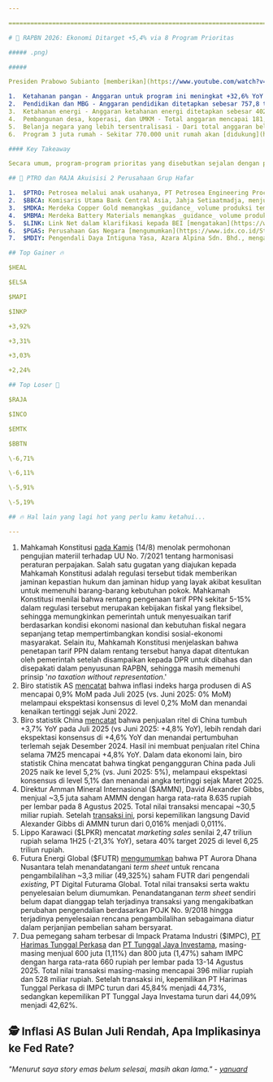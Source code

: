 ```yaml
---

==================================================================================================================================================================================================================================

# 💸 RAPBN 2026: Ekonomi Ditarget +5,4% via 8 Program Prioritas

##### .png)

##### 

Presiden Prabowo Subianto [memberikan](https://www.youtube.com/watch?v=G87hI-UcTPY) pidato kenegaraan terkait target dan program untuk 2026, bersamaan dengan dirilisnya nota keuangan RAPBN 2026 \[lihat tabel di atas\]. Terdapat 8 program prioritas pemerintah pada 2026, yakni: 1) ketahanan pangan; 2) ketahanan energi; 3) Makan Bergizi Gratis (MBG); 4) pendidikan; 5) kesehatan; 6) pembangunan desa, koperasi, dan UMKM; 7) pertahanan; dan 8) akselerasi investasi dan perdagangan global. Berikut beberapa catatan penting kami:

1.  Ketahanan pangan - Anggaran untuk program ini meningkat +32,6% YoY menjadi 164,6 triliun rupiah (vs. APBN 2025: +8,8% YoY). Beberapa penggunaan anggaran ini mencakup distribusi dan cadangan pangan (29,9 triliun rupiah), produksi (114,1 triliun rupiah), dan konsumsi (6,4 triliun rupiah).
2.  Pendidikan dan MBG - Anggaran pendidikan ditetapkan sebesar 757,8 triliun rupiah (+4,8% YoY), yang disebut tertinggi sepanjang sejarah Indonesia. Anggaran ini mencakup anggaran untuk program MBG sebesar 335 triliun rupiah (vs. APBN 2025: 171 triliun rupiah), sesuai [usulan](https://www.cnbcindonesia.com/news/20250710191412-4-648127/bos-bgn-minta-tambahan-anggaran-rp-118-triliun-tahun-depan) Badan Gizi Nasional. Program MBG pada 2026 ditargetkan dapat menjangkau 82,9 juta penerima manfaat, naik dari level saat ini di kisaran 20 juta penerima.
3.  Ketahanan energi - Anggaran ketahanan energi ditetapkan sebesar 402,4 triliun rupiah, yang akan dialokasikan untuk subsidi energi, insentif perpajakan, pengembangan energi baru terbarukan (EBT), dan penyediaan listrik desa. Presiden Prabowo pun menekankan ulang harapannya bahwa 100% pembangkit listrik berasal dari EBT dalam 10 tahun ke depan, lebih awal dari target global pada 2060.
4.  Pembangunan desa, koperasi, dan UMKM - Total anggaran mencapai 181,8 triliun rupiah, di mana program Koperasi Desa (Kopdes) Merah Putih akan diberi dukungan 83 triliun rupiah dari APBN yang akan disalurkan melalui Himbara.
5.  Belanja negara yang lebih tersentralisasi - Dari total anggaran belanja negara sebesar 3.787 triliun rupiah (+7,3% YoY), belanja pemerintah pusat akan meningkat +17,8% YoY sementara anggaran transfer ke daerah turun -24,8% YoY.
6.  Program 3 juta rumah - Sekitar 770.000 unit rumah akan [didukung](https://www.youtube.com/watch?v=6oVKy6o2q4g) oleh APBN dengan total anggaran 57,7 triliun rupiah, utamanya melalui Fasilitas Likuiditas Pembiayaan Perumahan (FLPP).

#### Key Takeaway

Secara umum, program-program prioritas yang disebutkan sejalan dengan perkembangan yang diberitakan sejak pemerintahan baru berjalan, sehingga tidak terdapat kejutan. Secara postur anggaran sendiri, kami menilai target kenaikan penerimaan pajak sebesar +13% YoY pada 2026 menjadi hal yang menantang. Kami juga menilai pengumuman anggaran untuk Kopdes Merah Putih sebesar 83 triliun rupiah sedikit memberikan kepastian bagi saham-saham bank BUMN. Sebagai perbandingan, dengan plafon pinjaman hingga 3 miliar per koperasi, jumlah Kopdes yang mencapai ~80.000 akan membutuhkan total pendanaan hingga 240 triliun rupiah.

## 💸 PTRO dan RAJA Akuisisi 2 Perusahaan Grup Hafar

1.  $PTRO: Petrosea melalui anak usahanya, PT Petrosea Engineering Procurement Construction, dan Rukun Raharja ($RAJA) mengumumkan telah mengakuisisi PT Hafar Daya Konstruksi dan PT Hafar Daya Samudera. Total nilai transaksi ini mencapai 784 miliar rupiah, dengan PT Petrosea Engineering Procurement Construction mengakuisisi 51% saham di kedua perusahaan tersebut senilai total ~400 miliar rupiah, sementara 49% sisanya diakuisisi oleh RAJA senilai 384 miliar rupiah. PT Hafar Daya Konstruksi sendiri bergerak di bidang _engineering_, _procurement_, _construction_, _and installation_ (EPCI), sementara PT Hafar Daya Samudera bergerak di bisnis jasa angkutan laut. PTRO [menjelaskan](https://www.idx.co.id/StaticData/NewsAndAnnouncement/ANNOUNCEMENTSTOCK/From_EREP/202508/d10411f2dd_be5c07518f.pdf) akuisisi ini ditujukan untuk diversifikasi ke sektor minyak dan gas bumi, sementara RAJA [menyebut](https://www.idx.co.id/StaticData/NewsAndAnnouncement/ANNOUNCEMENTSTOCK/From_EREP/202508/b46df83305_851f719feb.pdf) transaksi ini ditujukan untuk pengembangan sektor _midstream_.
2.  $BBCA: Komisaris Utama Bank Central Asia, Jahja Setiaatmadja, menjual 1 juta saham BBCA dengan harga rata-rata 8.750 rupiah per lembar pada 12 Agustus 2025. Total nilai transaksi mencapai ~8,8 miliar rupiah dan ditujukan untuk diversifikasi portofolio. Setelah [transaksi ini](https://www.idx.co.id/StaticData/NewsAndAnnouncement/ANNOUNCEMENTSTOCK/From_EREP/202508/396b6116b6_04c98fed5a.pdf), porsi kepemilikan langsung Jahja Setiaatmadja di BBCA tidak berubah di kisaran 0,03%.
3.  $MDKA: Merdeka Copper Gold memangkas _guidance_ volume produksi tembaga selama 2025 dari kisaran 11.000-13.000 ton menjadi sekitar 10.000-12.000 ton, sementara _guidance_ volume produksi emas [dipertahankan](https://merdekacoppergold.com/wp-content/uploads/2025/08/MDKA_Q2_2025_Quarterly_Activities_Report_vF.pdf) di kisaran 100.000-110.000 troy ounce.
4.  $MBMA: Merdeka Battery Materials memangkas _guidance_ volume produksi _nickel pig iron_ selama 2025 dari kisaran 80.000-87.000 ton menjadi sekitar 70.000-80.000 ton, sementara _guidance_ volume produksi limonit dan saprolit masing-masing [dipertahankan](https://assets.merdekabattery.com/dist/documents/MBMA_Q2_2025_Quarterly_Activities_Report_2025_vF.pdf) di kisaran 12,5-15 juta wmt dan 6-7 juta wmt. Selain itu, MBMA memutuskan untuk menghentikan sementara produksi _high-grade nickel matte_ akibat volatilitas margin dan memprioritaskan produksi _nickel pig iron_. Produksi _high-grade nickel matte_ akan dilanjutkan jika kondisi telah mendukung operasional yang _profitable_.
5.  $LINK: Link Net dalam klarifikasi kepada BEI [mengatakan](https://www.idx.co.id/StaticData/NewsAndAnnouncement/ANNOUNCEMENTSTOCK/From_EREP/202508/f9cf972416_74c9bc084d.pdf) bahwa perseroan mengetahui adanya pertimbangan awal oleh pengendali untuk mengakses calon investor strategis, tetapi perseroan belum menerima informasi lain dari pengendalinya mengenai hal tersebut maupun perkembangannya. Klarifikasi yang disampaikan oleh LINK muncul setelah _[DealStreetAsia](https://snips.stockbit.com/snips-terbaru/-grup-barito-jual-saham-untuk-tambah-free-float#:~:text=%24LINK%3A%20DealStreetAsia,memverifikasi%20kabar%20tersebut.)_ melaporkan bahwa grup Axiata tengah memasuki tahap akhir untuk menjual kepemilikan mayoritas di LINK dengan perkiraan nilai lebih dari 1 miliar dolar AS. Sejumlah narasumber _DealStreetAsia_ menyebut bahwa Solusi Sinergi Digital ($WIFI) dan I Squared Capital menjadi calon pembeli terdepan. Selain kedua perusahaan tersebut, grup Salim dan Sinar Mas juga dikabarkan berminat.
6.  $PGAS: Perusahaan Gas Negara [mengumumkan](https://www.idx.co.id/StaticData/NewsAndAnnouncement/ANNOUNCEMENTSTOCK/From_EREP/202508/32260a991d_0e6d5562b2.pdf) bahwa perseroan saat ini sedang mengalami kondisi penurunan penyaluran gas, yang berdampak kepada sebagian pelanggan di wilayah Jawa Barat dan sebagian Sumatera. Kondisi ini disebabkan oleh adanya _unplanned shutdown_ pemasok gas _existing_ serta adanya beberapa tambahan pasokan gas yang masih dalam proses finalisasi. PGAS menjelaskan bahwa perseroan bersama seluruh pemangku kepentingan sedang melakukan langkah percepatan untuk memperoleh alokasi pasokan gas dan LNG tambahan serta menyalurkannya kembali kepada pelanggan secepat mungkin.
7.  $MDIY: Pengendali Daya Intiguna Yasa, Azara Alpina Sdn. Bhd., mengalihkan 8,8 miliar (35,14%) saham MDIY kepada [beberapa pihak](https://www.idx.co.id/StaticData/NewsAndAnnouncement/ANNOUNCEMENTSTOCK/From_EREP/202508/1882cc5a45_89b7765596.pdf), termasuk MDIH (Singapore) Pte. Ltd., Suncoast Financial Investments Ltd., dan Tan Yu Yeh (_ultimate beneficial owner_ perseroan), dan lain-lain. Harga pengalihan sebesar 1.300 rupiah per saham, sehingga total nilai transaksi mencapai 11,5 triliun rupiah. Setelah [transaksi ini](https://www.idx.co.id/StaticData/NewsAndAnnouncement/ANNOUNCEMENTSTOCK/From_EREP/202508/5a0cf7454d_6e53e7bea7.pdf), kepemilikan Azara Alpina Sdn. Bhd. di MDIY turun dari 85,71% menjadi 50,57%, sementara kepemilikan publik naik dari 10,24% menjadi 16,81%.

## Top Gainer 🔥

$HEAL

$ELSA

$MAPI

$INKP

+3,92%

+3,31%

+3,03%

+2,24%

## Top Loser 🤕

$RAJA

$INCO

$EMTK

$BBTN

\-6,71%

\-6,11%

\-5,91%

\-5,19%

## 🔥 Hal lain yang lagi hot yang perlu kamu ketahui...

---
```


1.  Mahkamah Konstitusi [pada Kamis](https://www.mkri.id/berita/mk-tolak-uji-kenaikan-ppn-dalam-uu-hpp-23629) (14/8) menolak permohonan pengujian materiil terhadap UU No. 7/2021 tentang harmonisasi peraturan perpajakan. Salah satu gugatan yang diajukan kepada Mahkamah Konstitusi adalah regulasi tersebut tidak memberikan jaminan kepastian hukum dan jaminan hidup yang layak akibat kesulitan untuk memenuhi barang-barang kebutuhan pokok. Mahkamah Konstitusi menilai bahwa rentang pengenaan tarif PPN sekitar 5-15% dalam regulasi tersebut merupakan kebijakan fiskal yang fleksibel, sehingga memungkinkan pemerintah untuk menyesuaikan tarif berdasarkan kondisi ekonomi nasional dan kebutuhan fiskal negara sepanjang tetap mempertimbangkan kondisi sosial-ekonomi masyarakat. Selain itu, Mahkamah Konstitusi menjelaskan bahwa penetapan tarif PPN dalam rentang tersebut hanya dapat ditentukan oleh pemerintah setelah disampaikan kepada DPR untuk dibahas dan disepakati dalam penyusunan RAPBN, sehingga masih memenuhi prinsip '_no taxation without representation_.'
2.  Biro statistik AS [mencatat](https://www.bls.gov/news.release/ppi.nr0.htm) bahwa inflasi indeks harga produsen di AS mencapai 0,9% MoM pada Juli 2025 (vs. Juni 2025: 0% MoM) melampaui ekspektasi konsensus di level 0,2% MoM dan menandai kenaikan tertinggi sejak Juni 2022.
3.  Biro statistik China [mencatat](https://www.cnbc.com/2025/08/15/chinas-growth-stumbles-in-july-as-weak-demand-industrial-capacity-curbs-weigh.html) bahwa penjualan ritel di China tumbuh +3,7% YoY pada Juli 2025 (vs Juni 2025: +4,8% YoY), lebih rendah dari ekspektasi konsensus di +4,6% YoY dan menandai pertumbuhan terlemah sejak Desember 2024. Hasil ini membuat penjualan ritel China selama 7M25 mencapai +4,8% YoY. Dalam data ekonomi lain, biro statistik China mencatat bahwa tingkat pengangguran China pada Juli 2025 naik ke level 5,2% (vs. Juni 2025: 5%), melampaui ekspektasi konsensus di level 5,1% dan menandai angka tertinggi sejak Maret 2025.
4.  Direktur Amman Mineral Internasional ($AMMN), David Alexander Gibbs, menjual ~3,5 juta saham AMMN dengan harga rata-rata 8.635 rupiah per lembar pada 8 Agustus 2025. Total nilai transaksi mencapai ~30,5 miliar rupiah. Setelah [transaksi ini](https://www.idx.co.id/StaticData/NewsAndAnnouncement/ANNOUNCEMENTSTOCK/From_EREP/202508/03c895c231_852fde5282.pdf), porsi kepemilikan langsung David Alexander Gibbs di AMMN turun dari 0,016% menjadi 0,011%.
5.  Lippo Karawaci ($LPKR) mencatat _marketing sales_ senilai 2,47 triliun rupiah selama 1H25 (\-21,3% YoY), setara 40% target 2025 di level 6,25 triliun rupiah.
6.  Futura Energi Global ($FUTR) [mengumumkan](https://www.idx.co.id/StaticData/NewsAndAnnouncement/ANNOUNCEMENTSTOCK/From_EREP/202508/a27141c4a6_84946ad047.pdf) bahwa PT Aurora Dhana Nusantara telah menandatangani _term sheet_ untuk rencana pengambilalihan ~3,3 miliar (49,325%) saham FUTR dari pengendali _existing_, PT Digital Futurama Global. Total nilai transaksi serta waktu penyelesaian belum diumumkan. Penandatanganan _term sheet_ sendiri belum dapat dianggap telah terjadinya transaksi yang mengakibatkan perubahan pengendalian berdasarkan POJK No. 9/2018 hingga terjadinya penyelesaian rencana pengambilalihan sebagaimana diatur dalam perjanjian pembelian saham bersyarat.
7.  Dua pemegang saham terbesar di Impack Pratama Industri ($IMPC), [PT Harimas Tunggal Perkasa](https://www.idx.co.id/StaticData/NewsAndAnnouncement/ANNOUNCEMENTSTOCK/From_EREP/202508/ad18db7994_d78d32b72a.pdf) dan [PT Tunggal Jaya Investama](https://www.idx.co.id/StaticData/NewsAndAnnouncement/ANNOUNCEMENTSTOCK/From_EREP/202508/2fb3bf493b_7fe4bfa59b.pdf), masing-masing menjual 600 juta (1,11%) dan 800 juta (1,47%) saham IMPC dengan harga rata-rata 660 rupiah per lembar pada 13-14 Agustus 2025. Total nilai transaksi masing-masing mencapai 396 miliar rupiah dan 528 miliar rupiah. Setelah transaksi ini, kepemilikan PT Harimas Tunggal Perkasa di IMPC turun dari 45,84% menjadi 44,73%, sedangkan kepemilikan PT Tunggal Jaya Investama turun dari 44,09% menjadi 42,62%.

## 🕵️ Inflasi AS Bulan Juli Rendah, Apa Implikasinya ke Fed Rate?

###### _"Menurut saya story emas belum selesai, masih akan lama." -_ _[yanuard](https://stockbit.com/yanuard)_

#####
